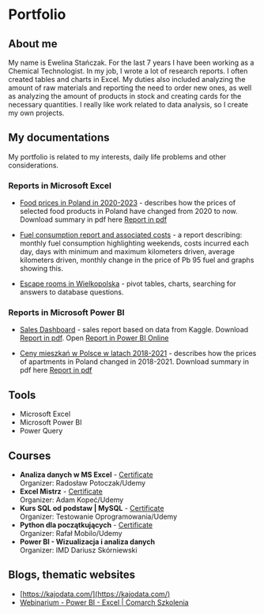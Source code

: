 # Portfolio

## About me
My name is Ewelina Stańczak. For the last 7 years I have been working as a Chemical Technologist. In my job, I wrote a lot of research reports. I often created tables and charts in Excel. My duties also included analyzing the amount of raw materials and reporting the need to order new ones, as well as analyzing the amount of products in stock and creating cards for the necessary quantities. I really like work related to data analysis, so I create my own projects. 

## My documentations
My portfolio is related to my interests, daily life problems and other considerations.

### Reports in Microsoft Excel
* [Food prices in Poland in 2020-2023](https://www.dropbox.com/scl/fi/l7qj9ibv5txumv15vynsk/Food-prices-in-Poland-2020-2023.xlsx?rlkey=bhzm6tda5cdm7mzfiormrgpqe&dl=0) - describes how the prices of selected food products in Poland have changed from 2020 to now. Download summary in pdf here [Report in pdf](https://www.dropbox.com/s/k78sb6kitssxggl/Food%20prices%20in%20Poland%202020-2023.pdf?dl=0)
 
* [Fuel consumption report and associated costs](https://www.dropbox.com/s/v2s79pg7k1tsq30/How%20much%20do%20I%20spend%20on%20fuel.xlsx?dl=0) - a report describing: monthly fuel consumption highlighting weekends, costs incurred each day, days with minimum and maximum kilometers driven, average kilometers driven, monthly change in the price of Pb 95 fuel and graphs showing this.
  
* [Escape rooms in Wielkopolska](https://www.dropbox.com/scl/fi/ipoiqofw8cam9bf3if5pu/Escape-room.xlsx?rlkey=hecfai4gthmm8rh2izyop8z75&dl=0) - pivot tables, charts, searching for answers to database questions.

### Reports in Microsoft Power BI
* [Sales Dashboard](https://drive.google.com/file/d/1F7TfEcDr7o6DzwwFuipOErLMt0sPTmGq/view?usp=sharing) - sales report based on data from Kaggle.
  Download [Report in pdf](https://drive.google.com/file/d/1xBRK6st_D-BjF0GuviYettVuHzY4OSbv/view?usp=sharing).
  Open [Report in Power BI Online](https://app.powerbi.com/links/bKgtjF2Xcl?ctid=4601a261-3d6f-4eff-b194-fccd206c138d&pbi_source=linkShare)
  
* [Ceny mieszkań w Polsce w latach 2018-2021](https://drive.google.com/file/d/1ANS1NU8zLkQ6HoEImV1WnL7A8kCcMb-H/view?usp=sharing) - describes how the prices of apartments in Poland changed in 2018-2021. Download summary in pdf here [Report in pdf](https://drive.google.com/file/d/1QDK6bkcqzp1FO1qImZVqGjqrJFRRCuoq/view?usp=sharing)

  
## Tools
* Microsoft Excel
* Microsoft Power BI
* Power Query

## Courses
* **Analiza danych w MS Excel** - [Certificate](https://udemy-certificate.s3.amazonaws.com/pdf/UC-ae792a58-35bb-4aed-bbb1-61afe292ef85.pdf)
<br />Organizer: Radosław Potoczak/Udemy
* **Excel Mistrz** - [Certificate](https://udemy-certificate.s3.amazonaws.com/pdf/UC-807c3504-8f33-42a8-a207-86d7c3182a4b.pdf)
<br />Organizer: Adam Kopeć/Udemy
* **Kurs SQL od podstaw | MySQL** - [Certificate](https://udemy-certificate.s3.amazonaws.com/pdf/UC-77a75614-4a6e-48fb-be58-f87732f1503f.pdf)
<br />Organizer: Testowanie Oprogramowania/Udemy
* **Python dla początkujących** - [Certificate](https://udemy-certificate.s3.amazonaws.com/pdf/UC-f0b5fd98-c3ed-44d7-a41d-6516b1fe59a6.pdf)
<br />Organizer: Rafał Mobilo/Udemy
* **Power BI - Wizualizacja i analiza danych** 
<br />Organizer: IMD Dariusz Skórniewski

## Blogs, thematic websites
* [https://kajodata.com/](https://kajodata.com/)  
* [Webinarium - Power BI - Excel | Comarch Szkolenia](https://www.youtube.com/watch?v=C6qmXvECeY8)
